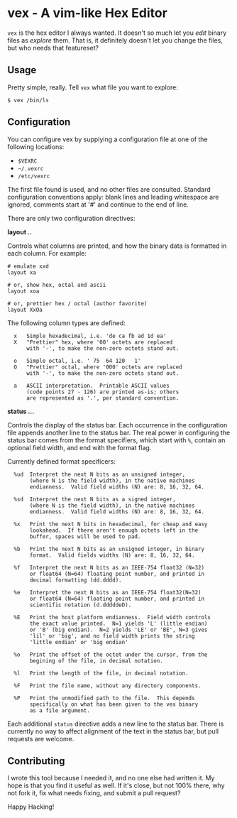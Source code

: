 vex - A vim-like Hex Editor
===========================

`vex` is the hex editor I always wanted.  It doesn't so much let
you _edit_ binary files as _explore_ them.  That is, it definitely
doesn't let you change the files, but who needs that featureset?

Usage
-----

Pretty simple, really.  Tell `vex` what file you want to explore:

```
$ vex /bin/ls
```

Configuration
-------------

You can configure vex by supplying a configuration file at one of
the following locations:

  - `$VEXRC`
  - `~/.vexrc`
  - `/etc/vexrc`

The first file found is used, and no other files are consulted.
Standard configuration conventions apply: blank lines and leading
whitespace are ignored, comments start at '#' and continue to the
end of line.

There are only two configuration directives:

**layout ..**

Controls what columns are printed, and how the binary data is
formatted in each column.  For example:

```
# emulate xxd
layout xa

# or, show hex, octal and ascii
layout xoa

# or, prettier hex / octal (author favorite)
layout XxOa
```

The following column types are defined:

```
  x   Simple hexadecimal, i.e. 'de ca fb ad 1d ea'
  X   "Prettier" hex, where '00' octets are replaced
      with '-', to make the non-zero octets stand out.

  o   Simple octal, i.e. ' 75  64 120   1'
  O   "Prettier" octal, where '000' octets are replaced
      with '-', to make the non-zero octets stand out.

  a   ASCII interpretation.  Printable ASCII values
      (code points 27 - 126) are printed as-is; others
      are represented as '.', per standard convention.
```

**status ...**

Controls the display of the status bar.  Each occurrence in the
configuration file appends another line to the status bar.  The
real power in configuring the status bar comes from the format
specifiers, which start with `%`, contain an optional field width,
and end with the format flag.

Currently defined format specificers:

```
  %ud  Interpret the next N bits as an unsigned integer,
       (where N is the field width), in the native machines
       endianness.  Valid field widths (N) are: 8, 16, 32, 64.

  %sd  Interpret the next N bits as a signed integer,
       (where N is the field width), in the native machines
       endianness.  Valid field widths (N) are: 8, 16, 32, 64.

  %x   Print the next N bits in hexadecimal, for cheap and easy
       lookahead.  If there aren't enough octets left in the
       buffer, spaces will be used to pad.

  %b   Print the next N bits as an unsigned integer, in binary
       format.  Valid fields widths (N) are: 8, 16, 32, 64.

  %f   Interpret the next N bits as an IEEE-754 float32 (N=32)
       or float64 (N=64) floating point number, and printed in
       decimal formatting (dd.dddd).

  %e   Interpret the next N bits as an IEEE-754 float32(N=32)
       or float64 (N=64) floating point number, and printed in
       scientific notation (d.dddddeD).

  %E   Print the host platform endianness.  Field width controls
       the exact value printed.  N=1 yields 'L' (little endian)
       or 'B' (big endian).  N=2 yields 'LE' or 'BE', N=3 gives
       'lil' or 'big', and no field width prints the string
       'little endian' or 'big endian'

  %o   Print the offset of the octet under the cursor, from the
       begining of the file, in decimal notation.

  %l   Print the length of the file, in decimal notation.

  %F   Print the file name, without any directory components.

  %P   Print the unmodified path to the file.  This depends
       specifically on what has been given to the vex binary
       as a file argument.
```

Each additional `status` directive adds a new line to the status
bar.  There is currently no way to affect alignment of the text in
the status bar, but pull requests are welcome.

Contributing
------------

I wrote this tool because I needed it, and no one else had written
it.  My hope is that you find it useful as well.  If it's close,
but not 100% there, why not fork it, fix what needs fixing, and
submit a pull request?

Happy Hacking!

